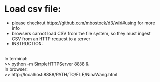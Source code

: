 # Load csv file:
- please checkout https://github.com/mbostock/d3/wiki#using for more info
- browsers cannot load CSV from the file system, so they must ingest CSV from an HTTP request to a server </br>
- INSTRUCTION: </br>
</br>
In terminal:</br>
>> python -m SimpleHTTPServer 8888 &
</br>
In browser:</br>
>> http://localhost:8888/PATH/TO/FILE/NinaWang.html